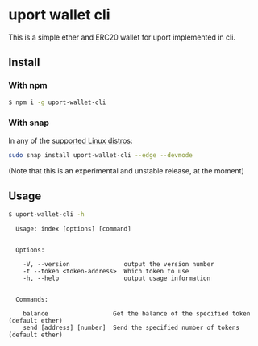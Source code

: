 # uport wallet cli

This is a simple ether and ERC20 wallet for uport implemented in cli.

## Install

### With npm

```bash
$ npm i -g uport-wallet-cli
```

### With snap

In any of the [supported Linux distros](https://snapcraft.io/docs/core/install):

```bash
sudo snap install uport-wallet-cli --edge --devmode
```

(Note that this is an experimental and unstable release, at the moment)

## Usage
```bash
$ uport-wallet-cli -h
```

```
  Usage: index [options] [command]


  Options:

    -V, --version               output the version number
    -t --token <token-address>  Which token to use
    -h, --help                  output usage information


  Commands:

    balance                  Get the balance of the specified token (default ether)
    send [address] [number]  Send the specified number of tokens (default ether)
```
